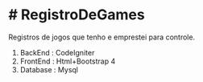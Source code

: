<h1>﻿# RegistroDeGames</h1>

Registros de jogos que tenho e emprestei para controle.
<ol>
<li>BackEnd  : CodeIgniter</li>
<li>FrontEnd : Html+Bootstrap 4</li>
<li>Database : Mysql</li>
</ol>
